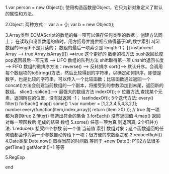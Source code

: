 1.var person = new Object();
  使用构造函数是Object，它只为新对象定义了默认的属性和方法。

2.Object: 两种方式：
  var a = {};
  var b = new Object();

3.Array类型
ECMAScript的数组的每一项可以保存任何类型的数据；
创建方法同上；
在读取和设置数组的值时，用方括号并提供相应值得基于0的数字索引 a[5]
数组的length不是只读的；
数组的最后一项索引是  length-1；
[] instanceof Array  -->  true
Array.isArray([])  ==>true  这个更好的
数组的栈方法 push返回长度 pop返回最后一项元素  --> LIFO
数组的队列方法  shift取得第一项 unshift返回长度  --> FIFO
数组的重排序方法：reverse() --> 反转排序
               sort()--> 默认升序。会调用每个数组项的toString()方法，然后比较得到的字符串，以确定如何排序，即便是数字，也是比较的字符串，可以传入一个比较函数；比较函数通过返回一个
               concat()方法会创建当前数组的一个副本，将接受到的参数添加到末尾，返回新的数组。
               slice();
               splice();--> 最强大的数组方法
               indexOf();-> 位置方法,查找某个元素，返回所在的位置，没有就返回 -1；
               lastIndexOf();
               5个迭代方法: every()  filter()  forEach()  map()  some()
                  1.var number = [1,2,3,4,5,4,3,2,1];
                      number.every(function(item,index,array){
                          return (item >0)
                      });  // true 每一项都为真则true
                  2.filter() 筛选出符合的集合
                  3.forEach()  没有返回值
                  4.map()  返回对每一项函数后 组成的结果 数组
                  5.some()  任意一项为真 则返回真;
              2个归并方法:
                  1.reduce(): 接受四个参数 前一个值 当前值 索引 数组对象；这个函数返回的任何值都会作为第一个参数自动传给下一项；很方便的求数组之和
                  2.reduceRight()
4.Date类型
Date.now()  取得当前的时间戳  等同于
+new Date();
P102方法很多 getTime() getMonth()+1 等等

5.RegExp





















end
